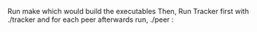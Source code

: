 Run make which would build the executables
Then, 
Run Tracker first with
./tracker <ip> <port>
and for each peer afterwards run,
./peer <IP>:<PORT> <trackerip> <trackerport>

